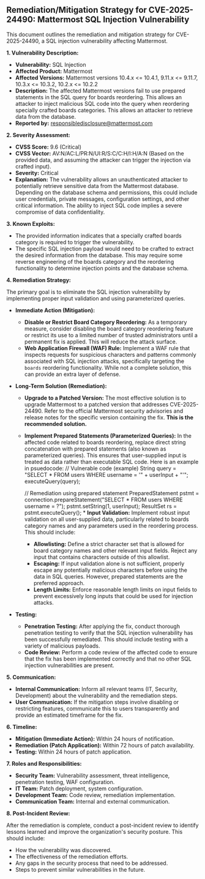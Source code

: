 ## Remediation/Mitigation Strategy for CVE-2025-24490: Mattermost SQL Injection Vulnerability

This document outlines the remediation and mitigation strategy for CVE-2025-24490, a SQL injection vulnerability affecting Mattermost.

**1. Vulnerability Description:**

*   **Vulnerability:** SQL Injection
*   **Affected Product:** Mattermost
*   **Affected Versions:** Mattermost versions 10.4.x <= 10.4.1, 9.11.x <= 9.11.7, 10.3.x <= 10.3.2, 10.2.x <= 10.2.2
*   **Description:** The affected Mattermost versions fail to use prepared statements in the SQL query for boards reordering. This allows an attacker to inject malicious SQL code into the query when reordering specially crafted boards categories.  This allows an attacker to retrieve data from the database.
*   **Reported by:** responsibledisclosure@mattermost.com

**2. Severity Assessment:**

*   **CVSS Score:** 9.6 (Critical)
*   **CVSS Vector:** AV:N/AC:L/PR:N/UI:R/S:C/C:H/I:H/A:N (Based on the provided data, and assuming the attacker can trigger the injection via crafted input).
*   **Severity:** Critical
*   **Explanation:** The vulnerability allows an unauthenticated attacker to potentially retrieve sensitive data from the Mattermost database.  Depending on the database schema and permissions, this could include user credentials, private messages, configuration settings, and other critical information. The ability to inject SQL code implies a severe compromise of data confidentiality.

**3. Known Exploits:**

*   The provided information indicates that a specially crafted boards category is required to trigger the vulnerability.
*   The specific SQL injection payload would need to be crafted to extract the desired information from the database. This may require some reverse engineering of the boards category and the reordering functionality to determine injection points and the database schema.

**4. Remediation Strategy:**

The primary goal is to eliminate the SQL injection vulnerability by implementing proper input validation and using parameterized queries.

*   **Immediate Action (Mitigation):**
    *   **Disable or Restrict Board Category Reordering:** As a temporary measure, consider disabling the board category reordering feature or restrict its use to a limited number of trusted administrators until a permanent fix is applied. This will reduce the attack surface.
    *   **Web Application Firewall (WAF) Rule:** Implement a WAF rule that inspects requests for suspicious characters and patterns commonly associated with SQL injection attacks, specifically targeting the `boards` reordering functionality. While not a complete solution, this can provide an extra layer of defense.

*   **Long-Term Solution (Remediation):**
    *   **Upgrade to a Patched Version:** The most effective solution is to upgrade Mattermost to a patched version that addresses CVE-2025-24490.  Refer to the official Mattermost security advisories and release notes for the specific version containing the fix.  **This is the recommended solution.**
    *   **Implement Prepared Statements (Parameterized Queries):** In the affected code related to boards reordering, replace direct string concatenation with prepared statements (also known as parameterized queries). This ensures that user-supplied input is treated as data rather than executable SQL code.  Here is an example in psuedocode:
                // Vulnerable code (example)
        String query = "SELECT * FROM users WHERE username = '" + userInput + "'";
        executeQuery(query);

        // Remediation using prepared statement
        PreparedStatement pstmt = connection.prepareStatement("SELECT * FROM users WHERE username = ?");
        pstmt.setString(1, userInput);
        ResultSet rs = pstmt.executeQuery();
            *   **Input Validation:**  Implement robust input validation on all user-supplied data, particularly related to boards category names and any parameters used in the reordering process. This should include:
        *   **Allowlisting:**  Define a strict character set that is allowed for board category names and other relevant input fields.  Reject any input that contains characters outside of this allowlist.
        *   **Escaping:**  If input validation alone is not sufficient, properly escape any potentially malicious characters before using the data in SQL queries. However, prepared statements are the preferred approach.
        *   **Length Limits:**  Enforce reasonable length limits on input fields to prevent excessively long inputs that could be used for injection attacks.
*   **Testing:**
    *   **Penetration Testing:** After applying the fix, conduct thorough penetration testing to verify that the SQL injection vulnerability has been successfully remediated. This should include testing with a variety of malicious payloads.
    *   **Code Review:** Perform a code review of the affected code to ensure that the fix has been implemented correctly and that no other SQL injection vulnerabilities are present.

**5. Communication:**

*   **Internal Communication:**  Inform all relevant teams (IT, Security, Development) about the vulnerability and the remediation steps.
*   **User Communication:**  If the mitigation steps involve disabling or restricting features, communicate this to users transparently and provide an estimated timeframe for the fix.

**6. Timeline:**

*   **Mitigation (Immediate Action):** Within 24 hours of notification.
*   **Remediation (Patch Application):** Within 72 hours of patch availability.
*   **Testing:** Within 24 hours of patch application.

**7. Roles and Responsibilities:**

*   **Security Team:**  Vulnerability assessment, threat intelligence, penetration testing, WAF configuration.
*   **IT Team:**  Patch deployment, system configuration.
*   **Development Team:**  Code review, remediation implementation.
*   **Communication Team:**  Internal and external communication.

**8. Post-Incident Review:**

After the remediation is complete, conduct a post-incident review to identify lessons learned and improve the organization's security posture. This should include:

*   How the vulnerability was discovered.
*   The effectiveness of the remediation efforts.
*   Any gaps in the security process that need to be addressed.
*   Steps to prevent similar vulnerabilities in the future.